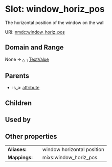 
# Slot: window_horiz_pos


The horizontal position of the window on the wall

URI: [nmdc:window_horiz_pos](https://microbiomedata/meta/window_horiz_pos)


## Domain and Range

None &#8594;  <sub>0..1</sub> [TextValue](TextValue.md)

## Parents

 *  is_a: [attribute](attribute.md)

## Children


## Used by


## Other properties

|  |  |  |
| --- | --- | --- |
| **Aliases:** | | window horizontal position |
| **Mappings:** | | mixs:window_horiz_pos |


